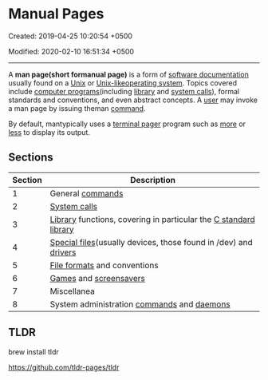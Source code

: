 # Manual Pages

Created: 2019-04-25 10:20:54 +0500

Modified: 2020-02-10 16:51:34 +0500

---

A **man page(short formanual page)** is a form of [software documentation](https://en.wikipedia.org/wiki/Software_documentation) usually found on a [Unix](https://en.wikipedia.org/wiki/Unix) or [Unix-like](https://en.wikipedia.org/wiki/Unix-like)[operating system](https://en.wikipedia.org/wiki/Operating_System). Topics covered include [computer programs](https://en.wikipedia.org/wiki/Computer_program)(including [library](https://en.wikipedia.org/wiki/Library_(computing)) and [system calls](https://en.wikipedia.org/wiki/System_call)), formal standards and conventions, and even abstract concepts. A [user](https://en.wikipedia.org/wiki/User_(computing)) may invoke a man page by issuing theman [command](https://en.wikipedia.org/wiki/Command_(computing)).

By default, mantypically uses a [terminal pager](https://en.wikipedia.org/wiki/Terminal_pager) program such as [more](https://en.wikipedia.org/wiki/More_(command)) or [less](https://en.wikipedia.org/wiki/Less_(Unix)) to display its output.

## Sections

| **Section** | **Description**                                                                                                                                                           |
|------------|------------------------------------------------------------|
| 1           | General [commands](https://en.wikipedia.org/wiki/Command_(computing))                                                                                                     |
| 2           | [System calls](https://en.wikipedia.org/wiki/System_call)                                                                                                                 |
| 3           | [Library](https://en.wikipedia.org/wiki/Library_(computing)) functions, covering in particular the [C standard library](https://en.wikipedia.org/wiki/C_standard_library) |
| 4           | [Special files](https://en.wikipedia.org/wiki/Special_file)(usually devices, those found in /dev) and [drivers](https://en.wikipedia.org/wiki/Device_driver)             |
| 5           | [File formats](https://en.wikipedia.org/wiki/File_format) and conventions                                                                                                 |
| 6           | [Games](https://en.wikipedia.org/wiki/Video_game) and [screensavers](https://en.wikipedia.org/wiki/Screensaver)                                                           |
| 7           | Miscellanea                                                                                                                                                               |
| 8           | System administration [commands](https://en.wikipedia.org/wiki/Command_(computing)) and [daemons](https://en.wikipedia.org/wiki/Daemon_(computer_software))               |

## TLDR

brew install tldr

<https://github.com/tldr-pages/tldr>
